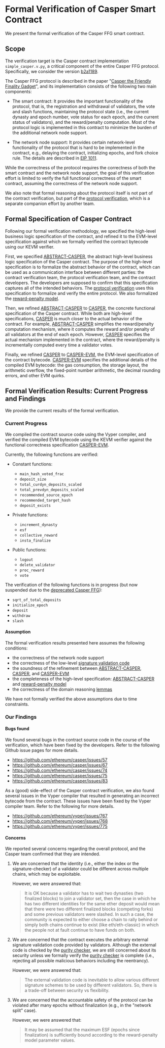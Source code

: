 # Formal Verification of Casper Smart Contract

We present the formal verification of the Casper FFG smart contract.


## Scope

The verification target is the Casper contract implementation `simple_casper.v.py`, a critical component of the entire Casper FFG protocol. Specifically, we consider the version [b2a1189].


The Casper FFG protocol is described in the paper "[Casper the Friendly Finality Gadget]", and its implementation consists of the following two main components:

- The smart contract: It provides the important functionality of the protocol, that is, the registration and withdrawal of validators, the vote and slash functions, maintaining the protocol state (i.e., the current dynasty and epoch number, vote status for each epoch, and the current status of validators), and the reward/penalty computation. Most of the protocol logic is implemented in this contract to minimize the burden of the additional network node support.

- The network node support: It provides certain network-level functionality of the protocol that is hard to be implemented in the contract, e.g., delaying the contract, initializing epochs, and fork choice rule. The details are described in [EIP 1011].


While the correctness of the protocol requires the correctness of both the smart contract and the network node support, the goal of this verification effort is limited to verify the full functional correctness of the smart contract, assuming the correctness of the network node support.

We also note that formal reasoning about the protocol itself is not part of the contract verification, but part of the [protocol verification], which is a separate companion effort by another team.


## Formal Specification of Casper Contract

Following our formal verification methodology, we specified the high-level business logic specification of the contract, and refined it to the EVM-level specification against which we formally verified the contract bytecode using our KEVM verifier.

First, we specified [ABSTRACT-CASPER], the abstract high-level business logic specification of the Casper contract. The purpose of the high-level specification is to formalize the abstract behavior of the contract, which can be used as a communication interface between different parties: the contract verification team, the protocol verification team, and the contract developers. The developers are supposed to confirm that this specification captures all of the intended behaviors. The [protocol verification] uses this specification to formalize and verify the entire protocol. We also formalized the [reward-penalty model].

Then, we refined [ABSTRACT-CASPER] to [CASPER], the concrete functional specification of the Casper contract. While both are high-level specifications, [CASPER] is much closer to the actual behavior of the contract. For example, [ABSTRACT-CASPER] simplifies the reward/penalty computation mechanism, where it computes the reward and/or penalty of all validators at the end of each epoch. However, [CASPER] specifies the actual mechanism implemented in the contract, where the reward/penalty is incrementally computed every time a validator votes.

Finally, we refined [CASPER] to [CASPER-EVM], the EVM-level specification of the contract bytecode. [CASPER-EVM] specifies the additional details of the compiled EVM bytecode: the gas consumption, the storage layout, the arithmetic overflow, the fixed-point number arithmetic, the decimal rounding errors, and other EVM quirks.


## Formal Verification Results: Current Progress and Findings

We provide the current results of the formal verification.


### Current Progress

We compiled the contract source code using the Vyper compiler, and verified the compiled EVM bytecode using the KEVM verifier against the functional correctness specification [CASPER-EVM].

Currently, the following functions are verified:

- Constant functions:
  - `main_hash_voted_frac`
  - `deposit_size`
  - `total_curdyn_deposits_scaled`
  - `total_prevdyn_deposits_scaled`
  - `recommended_source_epoch`
  - `recommended_target_hash`
  - `deposit_exists`

- Private functions:
  - `increment_dynasty`
  - `esf`
  - `collective_reward`
  - `insta_finalize`

- Public functions:
  - `logout`
  - `delete_validator`
  - `proc_reward`
  - `vote`


The verification of the following functions is in progress (but now suspended due to the [deprecated Casper FFG]):

- `sqrt_of_total_deposits`
- `initialize_epoch`
- `deposit`
- `withdraw`
- `slash`


#### Assumption

The formal verification results presented here assumes the following conditions:

- the correctness of the network node support
- the correctness of the low-level [signature validation code]
- the soundness of the refinement between [ABSTRACT-CASPER], [CASPER], and [CASPER-EVM]
- the completeness of the high-level specification: [ABSTRACT-CASPER] and [reward-penalty model]
- the correctness of the domain reasoning [lemmas]

We have not formally verified the above assumptions due to time constraints.


### Our Findings


#### Bugs found

We found several bugs in the contract source code in the course of the verification, which have been fixed by the developers. Refer to the following Github issue pages for more details.

- https://github.com/ethereum/casper/issues/57
- https://github.com/ethereum/casper/issues/67
- https://github.com/ethereum/casper/issues/74
- https://github.com/ethereum/casper/issues/75
- https://github.com/ethereum/casper/issues/83

As a (good) side-effect of the Casper contract verification, we also found several issues in the Vyper compiler that resulted in generating an incorrect bytecode from the contract. These issues have been fixed by the Vyper compiler team. Refer to the following for more details.

- https://github.com/ethereum/vyper/issues/767
- https://github.com/ethereum/vyper/issues/768
- https://github.com/ethereum/vyper/issues/775


#### Concerns

We reported several concerns regarding the overall protocol, and the Casper team confirmed that they are intended.

1. We are concerned that the identity (i.e., either the index or the signature-checker) of a validator could be different across multiple chains, which may be exploitable.

   However, we were answered that:
   > It is OK because a validator has to wait two dynasties (two finalized blocks) to join a validator set, then the case in which he has two different identities for the same ether deposit would mean that there were two different finalized blocks (competing forks) and some previous validators were slashed. In such a case, the community is expected to either choose a chain to rally behind or simply both chains continue to exist (like eth/eth-classic) in which the people not at fault continue to have funds on both.


1. We are concerned that the contract executes the arbitrary external signature validation code provided by validators. Although the external code is checked by the [purity checker], we are still concerned about its security unless we formally verify the [purity checker] is complete (i.e., rejecting all possible malicious behaviors including the reentrancy).

   However, we were answered that:
   > The external validation code is inevitable to allow various different signature schemes to be used by different validators. So, there is a trade-off between security vs flexibility.


1. We are concerned that the accountable safety of the protocol can be violated after many epochs without finalization (e.g., in the "network split" case).

   However, we were answered that:
   > It may be assumed that the maximum ESF (epochs since finalization) is sufficiently bound according to the reward-penalty model parameter values.






[b2a1189]: <https://github.com/ethereum/casper/blob/b2a1189506710c37bbdbbf3dc79ff383dbe13875/casper/contracts/simple_casper.v.py>
[Casper the Friendly Finality Gadget]: <https://arxiv.org/abs/1710.09437>
[ABSTRACT-CASPER]: <https://github.com/runtimeverification/verified-smart-contracts/blob/master/casper/abstract-casper.k>
[EIP 1011]: <https://eips.ethereum.org/EIPS/eip-1011>
[protocol verification]: <https://github.com/palmskog/caspertoychain>
[CASPER]: <https://github.com/runtimeverification/verified-smart-contracts/blob/master/casper/casper.k>
[CASPER-EVM]: <https://github.com/runtimeverification/verified-smart-contracts/blob/master/casper/casper-spec.ini>
[reward-penalty model]: <https://github.com/runtimeverification/verified-smart-contracts/blob/master/casper/reward-penalty-model.pdf>
[lemmas]: <https://github.com/runtimeverification/verified-smart-contracts/blob/master/casper/verification.k>
[signature validation code]: <https://github.com/ethereum/casper/blob/b2a1189506710c37bbdbbf3dc79ff383dbe13875/casper/contracts/simple_casper.v.py#L391-L403>
[purity checker]: <https://github.com/ethereum/casper/blob/master/casper/contracts/purity_checker.py>
[deprecated Casper FFG]: <https://medium.com/@djrtwo/casper-%EF%B8%8F-sharding-28a90077f121>
